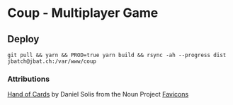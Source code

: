 # Coup - Multiplayer Game

## Deploy

`git pull && yarn && PROD=true yarn build && rsync -ah --progress dist jbatch@jbat.ch:/var/www/coup`

### Attributions

[Hand of Cards](https://thenounproject.com/term/hand-of-cards/219514/) by Daniel Solis from the Noun Project
[Favicons](https://favicon.io/emoji-favicons/crown/)
